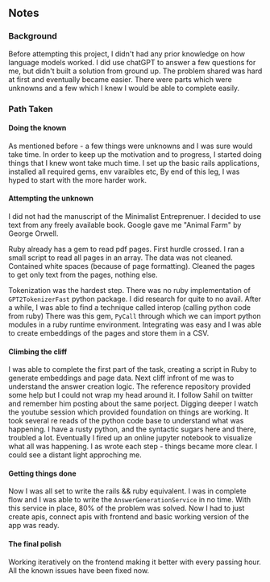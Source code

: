 ## Notes

### Background
Before attempting this project, I didn't had any prior knowledge on how language models worked.
I did use chatGPT to answer a few questions for me, but didn't built a solution from ground up.
The problem shared was hard at first and eventually became easier.
There were parts which were unknowns and a few which I knew I would be able to complete easily.

### Path Taken

#### Doing the known
As mentioned before - a few things were unknowns and I was sure would take time.
In order to keep up the motivation and to progress, I started doing things that I knew wont take much time.
I set up the basic rails applications, installed all required gems, env varaibles etc,
By end of this leg, I was hyped to start with the more harder work.

#### Attempting the unknown
I did not had the manuscript of the Minimalist Entreprenuer.
I decided to use text from any freely available book. Google gave me "Animal Farm" by George Orwell.

Ruby already has a gem to read pdf pages. First hurdle crossed.
I ran a small script to read all pages in an array.
The data was not cleaned. Contained white spaces (because of page formatting).
Cleaned the pages to get only text from the pages, nothing else.

Tokenization was the hardest step.
There was no ruby implementation of `GPT2TokenizerFast` python package.
I did research for quite to no avail.
After a while, I was able to find a technique called interop (calling python code from ruby)
There was this gem, `PyCall` through which we can import python modules in a ruby runtime environment.
Integrating was easy and I was able to create embeddings of the pages and store them in a CSV.

#### Climbing the cliff
I was able to complete the first part of the task, creating a script in Ruby to generate embeddings and page data.
Next cliff infront of me was to understand the answer creation logic.
The reference repository provided some help but I could not wrap my head around it.
I follow Sahil on twitter and remember him posting about the same porject.
Digging deeper I watch the youtube session which provided foundation on things are working.
It took several re reads of the python code base to understand what was happening.
I have a rusty python, and the syntactic sugars here and there, troubled a lot.
Eventually I fired up an online jupyter notebook to visualize what all was happening.
I as wrote each step - things became more clear.
I could see a distant light approching me.

#### Getting things done
Now I was all set to write the rails && ruby equivalent.
I was in complete flow and I was able to write the `AnswerGenerationService` in no time.
With this service in place, 80% of the problem was solved.
Now I had to just create apis, connect apis with frontend and basic working version of the app was ready.

#### The final polish
Working iteratively on the frontend making it better with every passing hour.
All the known issues have been fixed now.